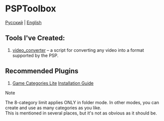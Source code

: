 # PSPToolbox

[Русский](README.md) | [English](README_EN.md)  

## Tools I've Created:
1. [video\_converter](video_converter/README) – a script for converting any video into a format 
supported by the PSP.

## Recommended Plugins
1. [Game Categories Lite](https://github.com/ticky/game-categories-lite)
   [Installation Guide](https://www.pspunk.com/game-categories-lite/)

> [!NOTE]  
> The 8-category limit applies ONLY in folder mode. In other modes, you can create and use as many categories as you like.  
> This is mentioned in several places, but it's not as obvious as it should be.